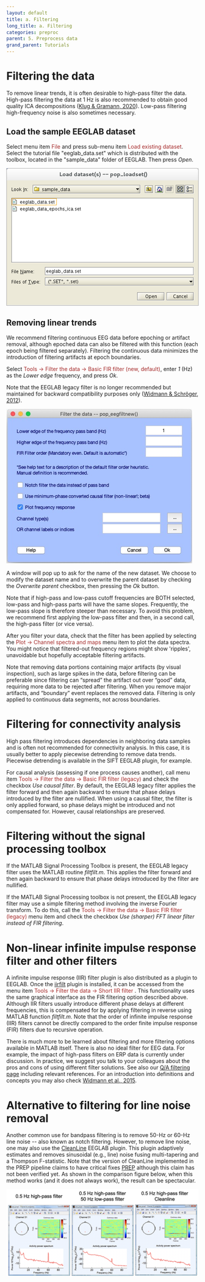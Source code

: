 ```yaml
---
layout: default
title: a. Filtering
long_title: a. Filtering
categories: preproc
parent: 5. Preprocess data
grand_parent: Tutorials
---
```

Filtering the data
=======
To remove linear trends, it is often desirable to high-pass filter the
data. High-pass filtering the data at 1 Hz is also recommended to obtain good quality ICA decompositions ([Klug & Gramann,
2020](https://onlinelibrary.wiley.com/doi/full/10.1111/ejn.14992)). Low-pass filtering high-frequency noise is also sometimes necessary.

Load the sample EEGLAB dataset
-------------------

Select menu item <span style="color: brown">File</span> and press sub-menu item
<span style="color: brown">Load existing dataset</span>. Select the tutorial file "eeglab_data.set" which is distributed with
the toolbox, located in the "sample_data" folder of EEGLAB. Then press *Open*.

![Image:Pop_loadset.png](/assets/images/Pop_loadset.png)

Removing linear trends
-------------------

We recommend filtering continuous EEG data before epoching or
artifact removal, although epoched data can also be filtered with this
function (each epoch being filtered separately). Filtering the
continuous data minimizes the introduction of filtering artifacts at
epoch boundaries.

Select <span style="color: brown">Tools → Filter the data → Basic FIR filter (new, default)</span>, enter *1* (Hz) as the *Lower edge* frequency,
and press *Ok*.

Note that the EEGLAB legacy filter is no longer recommended but maintained for backward compatibility purposes only ([Widmann & Schröger, 2012](https://www.ncbi.nlm.nih.gov/pmc/articles/PMC3391960/)).

![](/assets/images/Pop_eegfiltnew_1hz.jpg)

A window will pop up to ask for the name of
the new dataset. We choose to modify the dataset name and to overwrite
the parent dataset by checking the *Overwrite parent* checkbox, then
pressing the *Ok* button.

Note that if high-pass and low-pass cutoff frequencies are BOTH
selected, low-pass and high-pass parts will have the same slopes. Frequently, the low-pass slope is therefore steeper than necessary. To avoid this problem,
we recommend first applying the low-pass filter and then, in a second
call, the high-pass filter (or vice versa).
 
After you filter your data,
check that the filter has been applied by selecting the 
<span style="color: brown">Plot → Channel spectra and maps</span> menu item to plot the
data spectra. You might notice that filtered-out frequency regions
might show 'ripples', unavoidable but hopefully acceptable filtering
artifacts. 

Note that removing data portions containing major artifacts (by visual inspection), such as large spikes in the data, before filtering can be preferable since filtering can “spread” the artifact out over “good” data, requiring more data to be rejected after filtering. When you remove major artifacts, and “boundary” event replaces the removed data. Filtering is only applied to continuous data segments, not across boundaries.

# Filtering for connectivity analysis

High pass filtering introduces dependencies in neighboring data samples and is often not recommended for connectivity analysis. In this case, it is usually better to apply piecewise detrending to remove data trends. Piecewise detrending is available in the SIFT EEGLAB plugin, for example.

For causal analysis (assessing if one process causes another), call menu item <span style="color: brown">Tools → Filter the data → Basic FIR filter (legacy)</span> and check the checkbox *Use causal filter*. By default, the EEGLAB legacy filter applies the filter forward and then again backward
to ensure that phase delays introduced by the filter are nullified. When using a causal filter, the filter is only applied forward, so phase delays might be introduced and not compensated for. However, causal relationships are preserved. 

# Filtering without the signal processing toolbox

If the MATLAB
Signal Processing Toolbox is present, the EEGLAB legacy filter uses the MATLAB routine
*filtfilt.m*. This applies the filter forward and then again backward
to ensure that phase delays introduced by the filter are nullified. 

If the MATLAB Signal Processing toolbox is not present, the EEGLAB legacy filter may use a
simple filtering method involving the inverse Fourier transform. To do this, call the <span style="color: brown">Tools → Filter the data → Basic FIR filter (legacy)</span> menu item and check the checkbox *Use (sharper) FFT linear filter instead of FIR filtering*.

# Non-linear infinite impulse response filter and other filters

A infinite impulse response (IIR) filter plugin is also distributed
as a plugin to EEGLAB. Once the [iirfilt](https://github.com/sccn/iirfilt) plugin is installed, it can be
accessed from the menu item <span style="color: brown">Tools → Filter the data → Short IIR filter </span>. This functionality uses the same
graphical interface as the FIR filtering option described above.
Although IIR filters usually introduce different phase delays at
different frequencies, this is compensated for by applying
filtering in reverse using MATLAB function *filtfilt.m*. Note that the order of infinite impulse response (IIR) filters cannot be directly compared to the order finite impulse response (FIR) filters due to recursive operation.

There is much more to be learned about filtering and more filtering options available in MATLAB itself. There is also no ideal filter for EEG data. For example, the impact of high-pass filters on ERP data is currently under discussion. In practice, we suggest you talk to your colleagues about the pros and cons of using different filter solutions. See also our [Q/A filtering page](/others/Firfilt_FAQ.html) including relevant references. For an introduction into definitions and concepts you may also check [Widmann et al., 2015](https://home.uni-leipzig.de/biocog/eprints/widmann_a2015jneuroscimeth250_34.pdf).

# Alternative to filtering for line noise removal

Another common use for bandpass filtering is to remove 50-Hz or 60-Hz line noise -- also known as notch filtering. However, to remove line noise, one may also use the [CleanLine](https://github.com/sccn/cleanline) EEGLAB plugin. This plugin adaptively estimates and removes sinusoidal (e.g., line) noise fusing multi-tapering and a Thompson F-statistic. Note that the version of CleanLine implemented in the PREP pipeline claims to have critical fixes [PREP](https://github.com/VisLab/EEG-Clean-Tools) although this claim has not been verified yet. As shown in the comparison figure below, when this method works (and it does not always work), the result can be spectacular.

![Image:cleanline.png](/assets/images/cleanline.png)
